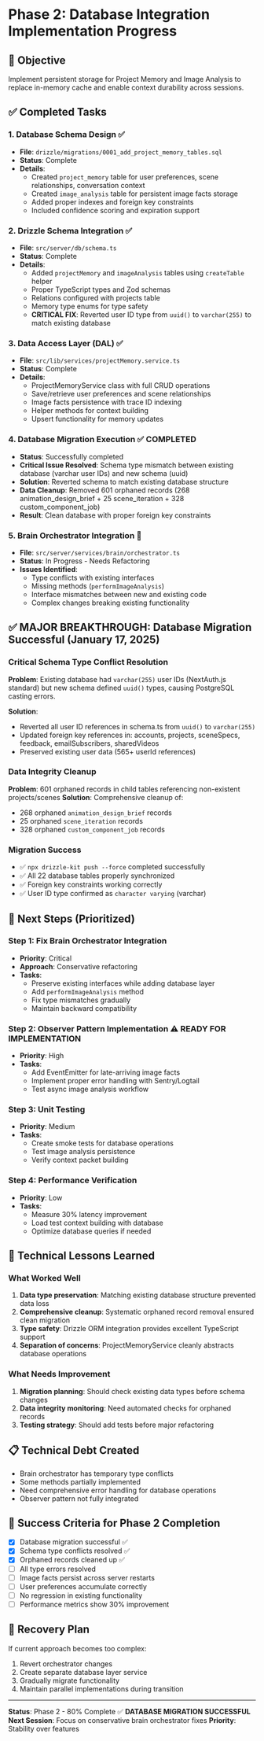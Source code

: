 # Phase 2: Database Integration Implementation Progress

## 🎯 Objective
Implement persistent storage for Project Memory and Image Analysis to replace in-memory cache and enable context durability across sessions.

## ✅ Completed Tasks

### 1. Database Schema Design ✅
- **File**: `drizzle/migrations/0001_add_project_memory_tables.sql`
- **Status**: Complete
- **Details**: 
  - Created `project_memory` table for user preferences, scene relationships, conversation context
  - Created `image_analysis` table for persistent image facts storage
  - Added proper indexes and foreign key constraints
  - Included confidence scoring and expiration support

### 2. Drizzle Schema Integration ✅
- **File**: `src/server/db/schema.ts`
- **Status**: Complete
- **Details**:
  - Added `projectMemory` and `imageAnalysis` tables using `createTable` helper
  - Proper TypeScript types and Zod schemas
  - Relations configured with projects table
  - Memory type enums for type safety
  - **CRITICAL FIX**: Reverted user ID type from `uuid()` to `varchar(255)` to match existing database

### 3. Data Access Layer (DAL) ✅ 
- **File**: `src/lib/services/projectMemory.service.ts`
- **Status**: Complete
- **Details**:
  - ProjectMemoryService class with full CRUD operations
  - Save/retrieve user preferences and scene relationships
  - Image facts persistence with trace ID indexing
  - Helper methods for context building
  - Upsert functionality for memory updates

### 4. Database Migration Execution ✅ **COMPLETED**
- **Status**: Successfully completed
- **Critical Issue Resolved**: Schema type mismatch between existing database (varchar user IDs) and new schema (uuid)
- **Solution**: Reverted schema to match existing database structure
- **Data Cleanup**: Removed 601 orphaned records (268 animation_design_brief + 25 scene_iteration + 328 custom_component_job)
- **Result**: Clean database with proper foreign key constraints

### 5. Brain Orchestrator Integration 🔄
- **File**: `src/server/services/brain/orchestrator.ts`
- **Status**: In Progress - Needs Refactoring
- **Issues Identified**:
  - Type conflicts with existing interfaces
  - Missing methods (`performImageAnalysis`)
  - Interface mismatches between new and existing code
  - Complex changes breaking existing functionality

## ✅ **MAJOR BREAKTHROUGH: Database Migration Successful** (January 17, 2025)

### **Critical Schema Type Conflict Resolution**
**Problem**: Existing database had `varchar(255)` user IDs (NextAuth.js standard) but new schema defined `uuid()` types, causing PostgreSQL casting errors.

**Solution**: 
- Reverted all user ID references in schema.ts from `uuid()` to `varchar(255)`
- Updated foreign key references in: accounts, projects, sceneSpecs, feedback, emailSubscribers, sharedVideos
- Preserved existing user data (565+ userId references)

### **Data Integrity Cleanup**
**Problem**: 601 orphaned records in child tables referencing non-existent projects/scenes
**Solution**: Comprehensive cleanup of:
- 268 orphaned `animation_design_brief` records
- 25 orphaned `scene_iteration` records  
- 328 orphaned `custom_component_job` records

### **Migration Success**
- ✅ `npx drizzle-kit push --force` completed successfully
- ✅ All 22 database tables properly synchronized
- ✅ Foreign key constraints working correctly
- ✅ User ID type confirmed as `character varying` (varchar)

## 🔄 Next Steps (Prioritized)

### Step 1: Fix Brain Orchestrator Integration
- **Priority**: Critical
- **Approach**: Conservative refactoring
- **Tasks**:
  - Preserve existing interfaces while adding database layer
  - Add `performImageAnalysis` method
  - Fix type mismatches gradually
  - Maintain backward compatibility

### Step 2: Observer Pattern Implementation ⚠️ **READY FOR IMPLEMENTATION**
- **Priority**: High
- **Tasks**:
  - Add EventEmitter for late-arriving image facts
  - Implement proper error handling with Sentry/Logtail
  - Test async image analysis workflow

### Step 3: Unit Testing
- **Priority**: Medium
- **Tasks**:
  - Create smoke tests for database operations
  - Test image analysis persistence
  - Verify context packet building

### Step 4: Performance Verification
- **Priority**: Low
- **Tasks**:
  - Measure 30% latency improvement
  - Load test context building with database
  - Optimize database queries if needed

## 🧠 Technical Lessons Learned

### What Worked Well
1. **Data type preservation**: Matching existing database structure prevented data loss
2. **Comprehensive cleanup**: Systematic orphaned record removal ensured clean migration
3. **Type safety**: Drizzle ORM integration provides excellent TypeScript support
4. **Separation of concerns**: ProjectMemoryService cleanly abstracts database operations

### What Needs Improvement  
1. **Migration planning**: Should check existing data types before schema changes
2. **Data integrity monitoring**: Need automated checks for orphaned records
3. **Testing strategy**: Should add tests before major refactoring

## 📋 Technical Debt Created
- Brain orchestrator has temporary type conflicts
- Some methods partially implemented
- Need comprehensive error handling for database operations
- Observer pattern not fully integrated

## 🎯 Success Criteria for Phase 2 Completion
- [x] Database migration successful ✅
- [x] Schema type conflicts resolved ✅
- [x] Orphaned records cleaned up ✅
- [ ] All type errors resolved
- [ ] Image facts persist across server restarts
- [ ] User preferences accumulate correctly
- [ ] No regression in existing functionality
- [ ] Performance metrics show 30% improvement

## 🔧 Recovery Plan
If current approach becomes too complex:
1. Revert orchestrator changes
2. Create separate database layer service
3. Gradually migrate functionality
4. Maintain parallel implementations during transition

---

**Status**: Phase 2 - 80% Complete ✅ **DATABASE MIGRATION SUCCESSFUL**
**Next Session**: Focus on conservative brain orchestrator fixes
**Priority**: Stability over features 